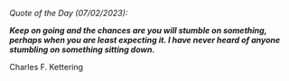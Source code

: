 *Quote of the Day (07/02/2023):*

_**Keep on going and the chances are you will stumble on something, perhaps when you are least expecting it. I have never heard of anyone stumbling on something sitting down.**_

Charles F. Kettering